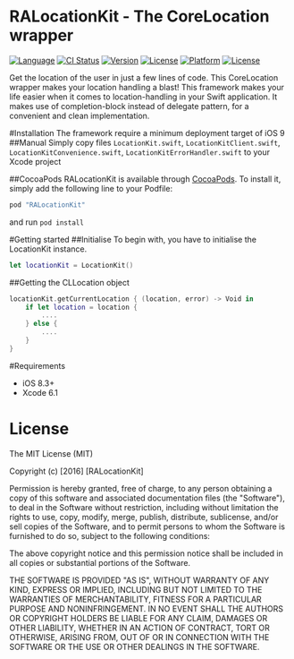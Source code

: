 # RALocationKit - The CoreLocation wrapper

[![Language](http://img.shields.io/badge/language-swift-brightgreen.svg?style=flat)](https://developer.apple.com/swift)
[![CI Status](http://img.shields.io/travis/”Marcus/RALocationKit.svg?style=flat)](https://travis-ci.org/”Marcus/RALocationKit)
[![Version](https://img.shields.io/cocoapods/v/RALocationKit.svg?style=flat)](http://cocoapods.org/pods/RALocationKit)
[![License](https://img.shields.io/cocoapods/l/RALocationKit.svg?style=flat)](http://cocoapods.org/pods/RALocationKit)
[![Platform](https://img.shields.io/cocoapods/p/RALocationKit.svg?style=flat)](http://cocoapods.org/pods/RALocationKit)
[![License](http://img.shields.io/badge/license-MIT-lightgrey.svg?style=flat)](http://mit-license.org)

Get the location of the user in just a few lines of code. This CoreLocation wrapper makes your location handling a blast!
This framework makes your life easier when it comes to location-handling in your Swift application. It makes use of completion-block instead of delegate pattern, for a convenient and clean implementation.


#Installation
The framework require a minimum deployment target of iOS 9
##Manual
Simply copy files `LocationKit.swift`, `LocationKitClient.swift`, `LocationKitConvenience.swift`, `LocationKitErrorHandler.swift` to your Xcode project

##CocoaPods
RALocationKit is available through [CocoaPods](http://cocoapods.org). To install
it, simply add the following line to your Podfile:

```ruby
pod "RALocationKit"
```

and run `pod install`

#Getting started
##Initialise
To begin with, you have to initialise the LocationKit instance.
```swift
let locationKit = LocationKit()
```

##Getting the CLLocation object
```swift
locationKit.getCurrentLocation { (location, error) -> Void in
    if let location = location {
        ....
    } else {
        ....
    }
}
```

#Requirements
* iOS 8.3+
* Xcode 6.1

# License
The MIT License (MIT)

Copyright (c) [2016] [RALocationKit]

Permission is hereby granted, free of charge, to any person obtaining a copy
of this software and associated documentation files (the "Software"), to deal
in the Software without restriction, including without limitation the rights
to use, copy, modify, merge, publish, distribute, sublicense, and/or sell
copies of the Software, and to permit persons to whom the Software is
furnished to do so, subject to the following conditions:

The above copyright notice and this permission notice shall be included in all
copies or substantial portions of the Software.

THE SOFTWARE IS PROVIDED "AS IS", WITHOUT WARRANTY OF ANY KIND, EXPRESS OR
IMPLIED, INCLUDING BUT NOT LIMITED TO THE WARRANTIES OF MERCHANTABILITY,
FITNESS FOR A PARTICULAR PURPOSE AND NONINFRINGEMENT. IN NO EVENT SHALL THE
AUTHORS OR COPYRIGHT HOLDERS BE LIABLE FOR ANY CLAIM, DAMAGES OR OTHER
LIABILITY, WHETHER IN AN ACTION OF CONTRACT, TORT OR OTHERWISE, ARISING FROM,
OUT OF OR IN CONNECTION WITH THE SOFTWARE OR THE USE OR OTHER DEALINGS IN THE
SOFTWARE.